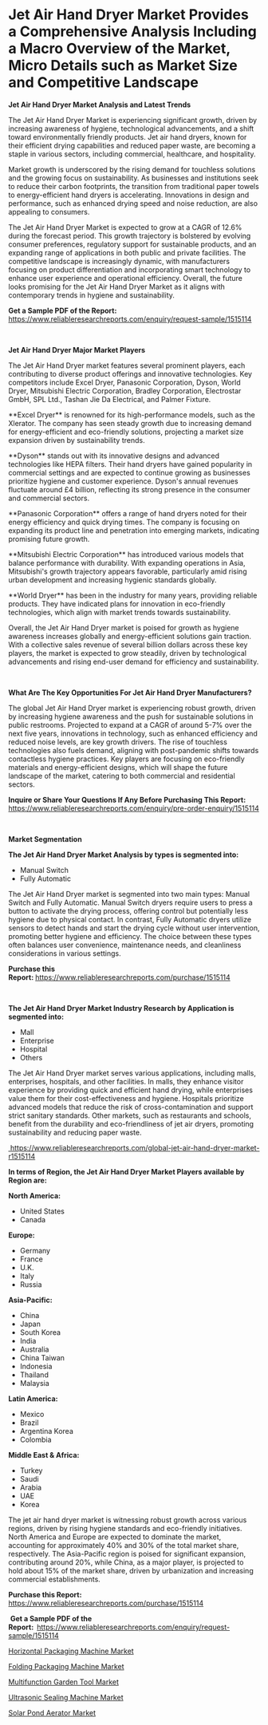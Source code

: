<p><h1>Jet Air Hand Dryer Market Provides a Comprehensive Analysis Including a Macro Overview of the Market, Micro Details such as Market Size and Competitive Landscape</h1></p><p><strong>Jet Air Hand Dryer Market Analysis and Latest Trends</strong></p>
<p><p>The Jet Air Hand Dryer Market is experiencing significant growth, driven by increasing awareness of hygiene, technological advancements, and a shift toward environmentally friendly products. Jet air hand dryers, known for their efficient drying capabilities and reduced paper waste, are becoming a staple in various sectors, including commercial, healthcare, and hospitality.</p><p>Market growth is underscored by the rising demand for touchless solutions and the growing focus on sustainability. As businesses and institutions seek to reduce their carbon footprints, the transition from traditional paper towels to energy-efficient hand dryers is accelerating. Innovations in design and performance, such as enhanced drying speed and noise reduction, are also appealing to consumers.</p><p>The Jet Air Hand Dryer Market is expected to grow at a CAGR of 12.6% during the forecast period. This growth trajectory is bolstered by evolving consumer preferences, regulatory support for sustainable products, and an expanding range of applications in both public and private facilities. The competitive landscape is increasingly dynamic, with manufacturers focusing on product differentiation and incorporating smart technology to enhance user experience and operational efficiency. Overall, the future looks promising for the Jet Air Hand Dryer Market as it aligns with contemporary trends in hygiene and sustainability.</p></p>
<p><strong>Get a Sample PDF of the Report:&nbsp;</strong> <a href="https://www.reliableresearchreports.com/enquiry/request-sample/1515114?utm_campaign=37&utm_medium=2&utm_source=Github&utm_content=ia&utm_term=20022025&utm_id=jet-air-hand-dryer">https://www.reliableresearchreports.com/enquiry/request-sample/1515114</a></p>
<p>&nbsp;</p>
<p><strong>Jet Air Hand Dryer Major Market Players</strong></p>
<p><p>The Jet Air Hand Dryer market features several prominent players, each contributing to diverse product offerings and innovative technologies. Key competitors include Excel Dryer, Panasonic Corporation, Dyson, World Dryer, Mitsubishi Electric Corporation, Bradley Corporation, Electrostar GmbH, SPL Ltd., Tashan Jie Da Electrical, and Palmer Fixture.</p><p>**Excel Dryer** is renowned for its high-performance models, such as the Xlerator. The company has seen steady growth due to increasing demand for energy-efficient and eco-friendly solutions, projecting a market size expansion driven by sustainability trends.</p><p>**Dyson** stands out with its innovative designs and advanced technologies like HEPA filters. Their hand dryers have gained popularity in commercial settings and are expected to continue growing as businesses prioritize hygiene and customer experience. Dyson's annual revenues fluctuate around £4 billion, reflecting its strong presence in the consumer and commercial sectors.</p><p>**Panasonic Corporation** offers a range of hand dryers noted for their energy efficiency and quick drying times. The company is focusing on expanding its product line and penetration into emerging markets, indicating promising future growth.</p><p>**Mitsubishi Electric Corporation** has introduced various models that balance performance with durability. With expanding operations in Asia, Mitsubishi's growth trajectory appears favorable, particularly amid rising urban development and increasing hygienic standards globally.</p><p>**World Dryer** has been in the industry for many years, providing reliable products. They have indicated plans for innovation in eco-friendly technologies, which align with market trends towards sustainability.</p><p>Overall, the Jet Air Hand Dryer market is poised for growth as hygiene awareness increases globally and energy-efficient solutions gain traction. With a collective sales revenue of several billion dollars across these key players, the market is expected to grow steadily, driven by technological advancements and rising end-user demand for efficiency and sustainability.</p></p>
<p>&nbsp;</p>
<p><strong>What Are The Key Opportunities For Jet Air Hand Dryer Manufacturers?</strong></p>
<p><p>The global Jet Air Hand Dryer market is experiencing robust growth, driven by increasing hygiene awareness and the push for sustainable solutions in public restrooms. Projected to expand at a CAGR of around 5-7% over the next five years, innovations in technology, such as enhanced efficiency and reduced noise levels, are key growth drivers. The rise of touchless technologies also fuels demand, aligning with post-pandemic shifts towards contactless hygiene practices. Key players are focusing on eco-friendly materials and energy-efficient designs, which will shape the future landscape of the market, catering to both commercial and residential sectors.</p></p>
<p><strong>Inquire or Share Your Questions If Any Before Purchasing This Report:</strong> <a href="https://www.reliableresearchreports.com/enquiry/pre-order-enquiry/1515114?utm_campaign=37&utm_medium=2&utm_source=Github&utm_content=ia&utm_term=20022025&utm_id=jet-air-hand-dryer">https://www.reliableresearchreports.com/enquiry/pre-order-enquiry/1515114</a></p>
<p>&nbsp;</p>
<p><strong>Market Segmentation</strong></p>
<p><strong>The Jet Air Hand Dryer Market Analysis by types is segmented into:</strong></p>
<p><ul><li>Manual Switch</li><li>Fully Automatic</li></ul></p>
<p><p>The Jet Air Hand Dryer market is segmented into two main types: Manual Switch and Fully Automatic. Manual Switch dryers require users to press a button to activate the drying process, offering control but potentially less hygiene due to physical contact. In contrast, Fully Automatic dryers utilize sensors to detect hands and start the drying cycle without user intervention, promoting better hygiene and efficiency. The choice between these types often balances user convenience, maintenance needs, and cleanliness considerations in various settings.</p></p>
<p><strong>Purchase this Report:&nbsp;</strong><a href="https://www.reliableresearchreports.com/purchase/1515114?utm_campaign=37&utm_medium=2&utm_source=Github&utm_content=ia&utm_term=20022025&utm_id=jet-air-hand-dryer">https://www.reliableresearchreports.com/purchase/1515114</a></p>
<p>&nbsp;</p>
<p><strong>The Jet Air Hand Dryer Market Industry Research by Application is segmented into:</strong></p>
<p><ul><li>Mall</li><li>Enterprise</li><li>Hospital</li><li>Others</li></ul></p>
<p><p>The Jet Air Hand Dryer market serves various applications, including malls, enterprises, hospitals, and other facilities. In malls, they enhance visitor experience by providing quick and efficient hand drying, while enterprises value them for their cost-effectiveness and hygiene. Hospitals prioritize advanced models that reduce the risk of cross-contamination and support strict sanitary standards. Other markets, such as restaurants and schools, benefit from the durability and eco-friendliness of jet air dryers, promoting sustainability and reducing paper waste.</p></p>
<p><a href="https://www.reliableresearchreports.com/global-jet-air-hand-dryer-market-r1515114?utm_campaign=37&utm_medium=2&utm_source=Github&utm_content=ia&utm_term=20022025&utm_id=jet-air-hand-dryer">&nbsp;https://www.reliableresearchreports.com/global-jet-air-hand-dryer-market-r1515114</a></p>
<p><strong>In terms of Region, the Jet Air Hand Dryer Market Players available by Region are:</strong></p>
<p>
    <p> <strong> North America: </strong>
        <ul>
            <li>United States</li>
            <li>Canada</li>
        </ul>
        </p> 
    <p> <strong> Europe: </strong>
        <ul>
            <li>Germany</li>
            <li>France</li>
            <li>U.K.</li>
            <li>Italy</li>
            <li>Russia</li>
        </ul>
        </p> 
    <p> <strong> Asia-Pacific: </strong>
        <ul>
            <li>China</li>
            <li>Japan</li>
            <li>South Korea</li>
            <li>India</li>
            <li>Australia</li>
            <li>China Taiwan</li>
            <li>Indonesia</li>
            <li>Thailand</li>
            <li>Malaysia</li>
        </ul>
        </p> 
    <p> <strong> Latin America: </strong>
        <ul>
            <li>Mexico</li>
            <li>Brazil</li>
            <li>Argentina Korea</li>
            <li>Colombia</li>
        </ul>
        </p> 
    <p> <strong> Middle East & Africa: </strong>
        <ul>
            <li>Turkey</li>
            <li>Saudi</li>
            <li>Arabia</li>
            <li>UAE</li>
            <li>Korea</li>
        </ul>
    </p>
    </p>
<p><p>The jet air hand dryer market is witnessing robust growth across various regions, driven by rising hygiene standards and eco-friendly initiatives. North America and Europe are expected to dominate the market, accounting for approximately 40% and 30% of the total market share, respectively. The Asia-Pacific region is poised for significant expansion, contributing around 20%, while China, as a major player, is projected to hold about 15% of the market share, driven by urbanization and increasing commercial establishments.</p></p>
<p><strong>Purchase this Report: </strong><a href="https://www.reliableresearchreports.com/purchase/1515114?utm_campaign=37&utm_medium=2&utm_source=Github&utm_content=ia&utm_term=20022025&utm_id=jet-air-hand-dryer">https://www.reliableresearchreports.com/purchase/1515114</a></p>
<p>&nbsp;<strong>Get a Sample PDF of the Report:&nbsp;&nbsp;</strong><a href="https://www.reliableresearchreports.com/enquiry/request-sample/1515114?utm_campaign=37&utm_medium=2&utm_source=Github&utm_content=ia&utm_term=20022025&utm_id=jet-air-hand-dryer">https://www.reliableresearchreports.com/enquiry/request-sample/1515114</a></p>
<p><strong></strong></p>
<p><p><a href="https://github.com/ngozudapshi/Market-Research-Report-List-1/blob/main/horizontal-packaging-machine-market.md?utm_campaign=37&utm_medium=2&utm_source=Github&utm_content=ia&utm_term=20022025&utm_id=jet-air-hand-dryer">Horizontal Packaging Machine Market</a></p><p><a href="https://github.com/namaqbagels64/Market-Research-Report-List-1/blob/main/folding-packaging-machine-market.md?utm_campaign=37&utm_medium=2&utm_source=Github&utm_content=ia&utm_term=20022025&utm_id=jet-air-hand-dryer">Folding Packaging Machine Market</a></p><p><a href="https://github.com/micbotam/Market-Research-Report-List-1/blob/main/multifunction-garden-tool-market.md?utm_campaign=37&utm_medium=2&utm_source=Github&utm_content=ia&utm_term=20022025&utm_id=jet-air-hand-dryer">Multifunction Garden Tool Market</a></p><p><a href="https://github.com/shadnfamoza/Market-Research-Report-List-1/blob/main/ultrasonic-sealing-machine-market.md?utm_campaign=37&utm_medium=2&utm_source=Github&utm_content=ia&utm_term=20022025&utm_id=jet-air-hand-dryer">Ultrasonic Sealing Machine Market</a></p><p><a href="https://github.com/scaseiargas/Market-Research-Report-List-1/blob/main/solar-pond-aerator-market.md?utm_campaign=37&utm_medium=2&utm_source=Github&utm_content=ia&utm_term=20022025&utm_id=jet-air-hand-dryer">Solar Pond Aerator Market</a></p></p>